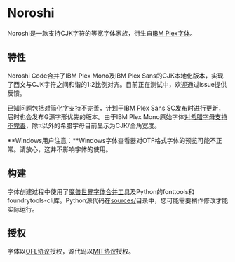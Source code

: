 # Noroshi

Noroshi是一款支持CJK字符的等宽字体家族，衍生自[IBM Plex字体](https://github.com/IBM/plex)。

## 特性

Noroshi Code合并了IBM Plex Mono及IBM Plex Sans的CJK本地化版本，实现了西文与CJK字符之间和谐的1:2比例对齐。目前正在测试中，欢迎通过issue提供反馈。

已知问题包括对简化字支持不完善，计划于IBM Plex Sans SC发布时进行更新，届时也会发布G源字形优先的版本。由于IBM Plex Mono原始字体[对希腊字母支持不完善](https://github.com/IBM/plex/issues/276)，除π以外的希腊字母目前显示为CJK/全角宽度。

**Windows用户注意：**Windows字体查看器对OTF格式字体的预览可能不正常。请放心，这并不影响字体的使用。

## 构建

字体创建过程中使用了[魔兽世界字体合并工具](https://github.com/nowar-fonts/Warcraft-Font-Merger)及Python的fonttools和foundrytools-cli库。Python源代码在[sources/](sources/)目录中，您可能需要稍作修改才能实际运行。

## 授权

字体以[OFL协议](OFL.txt)授权，源代码以[MIT协议](MIT.txt)授权。